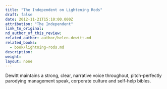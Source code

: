 ```yaml
---
title: "The Independent on Lightening Rods"
draft: false
date: 2012-11-21T15:10:00.000Z
attribution: "The Independent"
link_to_original:
nd_author_of_this_review:
related_author: author/helen-dewitt.md
related_books:
  - book/lightning-rods.md
description:
weight:
layout: none
---
```

Dewitt maintains a strong, clear, narrative voice throughout, pitch-perfectly parodying management speak, corporate culture and self-help bibles.

